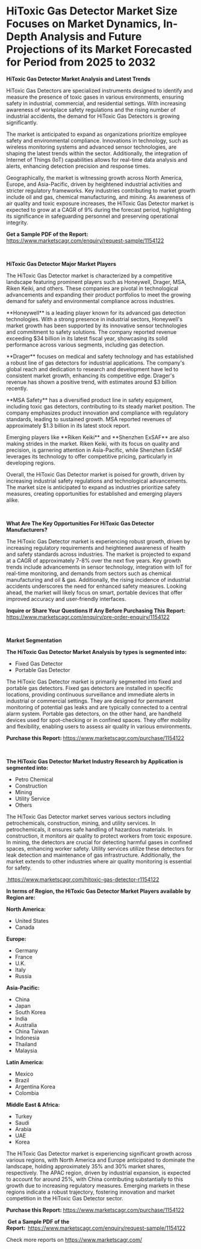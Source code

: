 <p><h1>HiToxic Gas Detector Market Size Focuses on Market Dynamics, In-Depth Analysis and Future Projections of its Market Forecasted for Period from 2025 to 2032</h1></p><p><strong>HiToxic Gas Detector Market Analysis and Latest Trends</strong></p>
<p><p>HiToxic Gas Detectors are specialized instruments designed to identify and measure the presence of toxic gases in various environments, ensuring safety in industrial, commercial, and residential settings. With increasing awareness of workplace safety regulations and the rising number of industrial accidents, the demand for HiToxic Gas Detectors is growing significantly. </p><p>The market is anticipated to expand as organizations prioritize employee safety and environmental compliance. Innovations in technology, such as wireless monitoring systems and advanced sensor technologies, are shaping the latest trends within the sector. Additionally, the integration of Internet of Things (IoT) capabilities allows for real-time data analysis and alerts, enhancing detection precision and response times.</p><p>Geographically, the market is witnessing growth across North America, Europe, and Asia-Pacific, driven by heightened industrial activities and stricter regulatory frameworks. Key industries contributing to market growth include oil and gas, chemical manufacturing, and mining. As awareness of air quality and toxic exposure increases, the HiToxic Gas Detector market is expected to grow at a CAGR of 9% during the forecast period, highlighting its significance in safeguarding personnel and preserving operational integrity.</p></p>
<p><strong>Get a Sample PDF of the Report:&nbsp;</strong> <a href="https://www.marketscagr.com/enquiry/request-sample/1154122?utm_campaign=2271&utm_medium=2&utm_source=Github&utm_content=ia&utm_term=02032025&utm_id=hitoxic-gas-detector">https://www.marketscagr.com/enquiry/request-sample/1154122</a></p>
<p>&nbsp;</p>
<p><strong>HiToxic Gas Detector Major Market Players</strong></p>
<p><p>The HiToxic Gas Detector market is characterized by a competitive landscape featuring prominent players such as Honeywell, Drager, MSA, Riken Keiki, and others. These companies are pivotal in technological advancements and expanding their product portfolios to meet the growing demand for safety and environmental compliance across industries.</p><p>**Honeywell** is a leading player known for its advanced gas detection technologies. With a strong presence in industrial sectors, Honeywell's market growth has been supported by its innovative sensor technologies and commitment to safety solutions. The company reported revenue exceeding $34 billion in its latest fiscal year, showcasing its solid performance across various segments, including gas detection.</p><p>**Drager** focuses on medical and safety technology and has established a robust line of gas detectors for industrial applications. The company's global reach and dedication to research and development have led to consistent market growth, enhancing its competitive edge. Drager's revenue has shown a positive trend, with estimates around $3 billion recently.</p><p>**MSA Safety** has a diversified product line in safety equipment, including toxic gas detectors, contributing to its steady market position. The company emphasizes product innovation and compliance with regulatory standards, leading to sustained growth. MSA reported revenues of approximately $1.3 billion in its latest stock report.</p><p>Emerging players like **Riken Keiki** and **Shenzhen ExSAF** are also making strides in the market. Riken Keiki, with its focus on quality and precision, is garnering attention in Asia-Pacific, while Shenzhen ExSAF leverages its technology to offer competitive pricing, particularly in developing regions.</p><p>Overall, the HiToxic Gas Detector market is poised for growth, driven by increasing industrial safety regulations and technological advancements. The market size is anticipated to expand as industries prioritize safety measures, creating opportunities for established and emerging players alike.</p></p>
<p>&nbsp;</p>
<p><strong>What Are The Key Opportunities For HiToxic Gas Detector Manufacturers?</strong></p>
<p><p>The HiToxic Gas Detector market is experiencing robust growth, driven by increasing regulatory requirements and heightened awareness of health and safety standards across industries. The market is projected to expand at a CAGR of approximately 7-8% over the next five years. Key growth trends include advancements in sensor technology, integration with IoT for real-time monitoring, and demands from sectors such as chemical manufacturing and oil & gas. Additionally, the rising incidence of industrial accidents underscores the need for enhanced safety measures. Looking ahead, the market will likely focus on smart, portable devices that offer improved accuracy and user-friendly interfaces.</p></p>
<p><strong>Inquire or Share Your Questions If Any Before Purchasing This Report:</strong> <a href="https://www.marketscagr.com/enquiry/pre-order-enquiry/1154122?utm_campaign=2271&utm_medium=2&utm_source=Github&utm_content=ia&utm_term=02032025&utm_id=hitoxic-gas-detector">https://www.marketscagr.com/enquiry/pre-order-enquiry/1154122</a></p>
<p>&nbsp;</p>
<p><strong>Market Segmentation</strong></p>
<p><strong>The HiToxic Gas Detector Market Analysis by types is segmented into:</strong></p>
<p><ul><li>Fixed Gas Detector</li><li>Portable Gas Detector</li></ul></p>
<p><p>The HiToxic Gas Detector market is primarily segmented into fixed and portable gas detectors. Fixed gas detectors are installed in specific locations, providing continuous surveillance and immediate alerts in industrial or commercial settings. They are designed for permanent monitoring of potential gas leaks and are typically connected to a central alarm system. Portable gas detectors, on the other hand, are handheld devices used for spot-checking or in confined spaces. They offer mobility and flexibility, enabling users to assess air quality in various environments.</p></p>
<p><strong>Purchase this Report:&nbsp;</strong><a href="https://www.marketscagr.com/purchase/1154122?utm_campaign=2271&utm_medium=2&utm_source=Github&utm_content=ia&utm_term=02032025&utm_id=hitoxic-gas-detector">https://www.marketscagr.com/purchase/1154122</a></p>
<p>&nbsp;</p>
<p><strong>The HiToxic Gas Detector Market Industry Research by Application is segmented into:</strong></p>
<p><ul><li>Petro Chemical</li><li>Construction</li><li>Mining</li><li>Utility Service</li><li>Others</li></ul></p>
<p><p>The HiToxic Gas Detector market serves various sectors including petrochemicals, construction, mining, and utility services. In petrochemicals, it ensures safe handling of hazardous materials. In construction, it monitors air quality to protect workers from toxic exposure. In mining, the detectors are crucial for detecting harmful gases in confined spaces, enhancing worker safety. Utility services utilize these detectors for leak detection and maintenance of gas infrastructure. Additionally, the market extends to other industries where air quality monitoring is essential for safety.</p></p>
<p><a href="https://www.marketscagr.com/hitoxic-gas-detector-r1154122?utm_campaign=2271&utm_medium=2&utm_source=Github&utm_content=ia&utm_term=02032025&utm_id=hitoxic-gas-detector">&nbsp;https://www.marketscagr.com/hitoxic-gas-detector-r1154122</a></p>
<p><strong>In terms of Region, the HiToxic Gas Detector Market Players available by Region are:</strong></p>
<p>
    <p> <strong> North America: </strong>
        <ul>
            <li>United States</li>
            <li>Canada</li>
        </ul>
        </p> 
    <p> <strong> Europe: </strong>
        <ul>
            <li>Germany</li>
            <li>France</li>
            <li>U.K.</li>
            <li>Italy</li>
            <li>Russia</li>
        </ul>
        </p> 
    <p> <strong> Asia-Pacific: </strong>
        <ul>
            <li>China</li>
            <li>Japan</li>
            <li>South Korea</li>
            <li>India</li>
            <li>Australia</li>
            <li>China Taiwan</li>
            <li>Indonesia</li>
            <li>Thailand</li>
            <li>Malaysia</li>
        </ul>
        </p> 
    <p> <strong> Latin America: </strong>
        <ul>
            <li>Mexico</li>
            <li>Brazil</li>
            <li>Argentina Korea</li>
            <li>Colombia</li>
        </ul>
        </p> 
    <p> <strong> Middle East & Africa: </strong>
        <ul>
            <li>Turkey</li>
            <li>Saudi</li>
            <li>Arabia</li>
            <li>UAE</li>
            <li>Korea</li>
        </ul>
    </p>
    </p>
<p><p>The HiToxic Gas Detector market is experiencing significant growth across various regions, with North America and Europe anticipated to dominate the landscape, holding approximately 35% and 30% market shares, respectively. The APAC region, driven by industrial expansion, is expected to account for around 25%, with China contributing substantially to this growth due to increasing regulatory measures. Emerging markets in these regions indicate a robust trajectory, fostering innovation and market competition in the HiToxic Gas Detector sector.</p></p>
<p><strong>Purchase this Report: </strong><a href="https://www.marketscagr.com/purchase/1154122?utm_campaign=2271&utm_medium=2&utm_source=Github&utm_content=ia&utm_term=02032025&utm_id=hitoxic-gas-detector">https://www.marketscagr.com/purchase/1154122</a></p>
<p>&nbsp;<strong>Get a Sample PDF of the Report:&nbsp;&nbsp;</strong><a href="https://www.marketscagr.com/enquiry/request-sample/1154122?utm_campaign=2271&utm_medium=2&utm_source=Github&utm_content=ia&utm_term=02032025&utm_id=hitoxic-gas-detector">https://www.marketscagr.com/enquiry/request-sample/1154122</a></p>
<p><strong></strong></p>
<p>Check more reports on <a href="https://www.marketscagr.com/?utm_campaign=2271&utm_medium=2&utm_source=Github&utm_content=ia&utm_term=02032025&utm_id=hitoxic-gas-detector">https://www.marketscagr.com/</a></p>